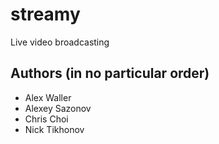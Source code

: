 # streamy

Live video broadcasting

## Authors (in no particular order)
- Alex Waller
- Alexey Sazonov
- Chris Choi
- Nick Tikhonov
